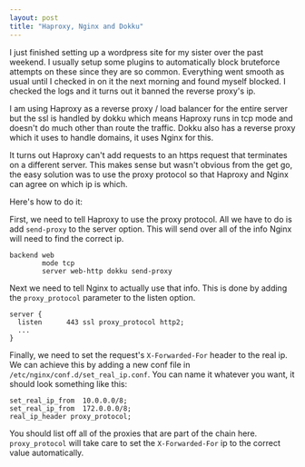 ```yaml
---
layout: post
title: "Haproxy, Nginx and Dokku"
---
```


I just finished setting up a wordpress site for my sister over the past weekend.
I usually setup some plugins to automatically block bruteforce attempts on these
since they are so common. Everything went smooth as usual until I checked in on
it the next morning and found myself blocked. I checked the logs and it turns
out it banned the reverse proxy's ip.

I am using Haproxy as a reverse proxy / load balancer for the entire server but
the ssl is handled by dokku which means Haproxy runs in tcp mode and doesn't do
much other than route the traffic. Dokku also has a reverse proxy which it uses
to handle domains, it uses Nginx for this.

It turns out Haproxy can't add requests to an https request that terminates on a
different server. This makes sense but wasn't obvious from the get go, the easy
solution was to use the proxy protocol so that Haproxy and Nginx can agree on
which ip is which.

Here's how to do it:

First, we need to tell Haproxy to use the proxy protocol. All we have to do is
add `send-proxy` to the server option. This will send over all of the info Nginx
will need to find the correct ip.

```
backend web
        mode tcp
        server web-http dokku send-proxy
```

Next we need to tell Nginx to actually use that info. This is done by adding the
`proxy_protocol` parameter to the listen option.

```
server {
  listen      443 ssl proxy_protocol http2;
  ...
}
```

Finally, we need to set the request's `X-Forwarded-For` header to the real ip.
We can achieve this by adding a new conf file in
`/etc/nginx/conf.d/set_real_ip.conf`. You can name it whatever you want, it
should look something like this:

```
set_real_ip_from  10.0.0.0/8;
set_real_ip_from  172.0.0.0/8;
real_ip_header proxy_protocol;
```

You should list off all of the proxies that are part of the chain here.
`proxy_protocol` will take care to set the `X-Forwarded-For` ip to the correct
value automatically.
